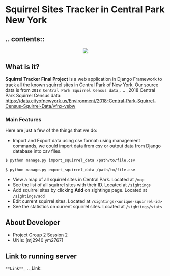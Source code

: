 Squirrel Sites Tracker in Central Park New York
====================================
.. contents::
-------------------
<div align="center">
  <img src="https://clipartix.com/squirrel-clipart-image-8383/"><br>
</div>

What is it?
-------------------
**Squirrel Tracker Final Project** is a web application in Django Framework to track all the known squirrel sites in Central Park of New York. Our source data is from `2018 Central Park Squirrel Census data`_.
.. _2018 Central Park Squirrel Census data: https://data.cityofnewyork.us/Environment/2018-Central-Park-Squirrel-Census-Squirrel-Data/vfnx-vebw

### Main Features
Here are just a few of the things that we do:
- Import and Export data using csv format: using management commands, we could import data from csv or output data from Django database into csv files. 

```sh
$ python manage.py import_squirrel_data /path/to/file.csv
```
```sh
$ python manage.py export_squirrel_data /path/to/file.csv
```
- View a map of all squirrel sites in Central Park. Located at `/map`
- See the list of all squirrel sites with their ID. Located at `/sightings`
- Add squirrel sites by clicking **Add** on sightings page. Located at `/sightings/add`
- Edit current squirrel sites. Located at `/sightings/<unique-squirrel-id>`
- See the statistics on current squirrel sites. Located at `/sightings/stats`

About Developer
-------------------
- Project Group 2 Session 2
- UNIs: [mj2940 ym2767]

Link to running server
-------------------
`**Link**`_
.._Link: 

